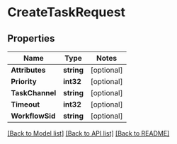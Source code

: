 # CreateTaskRequest

## Properties
Name | Type | Notes
------------ | ------------- | -------------
**Attributes** | **string** | [optional] 
**Priority** | **int32** | [optional] 
**TaskChannel** | **string** | [optional] 
**Timeout** | **int32** | [optional] 
**WorkflowSid** | **string** | [optional] 

[[Back to Model list]](../README.md#documentation-for-models) [[Back to API list]](../README.md#documentation-for-api-endpoints) [[Back to README]](../README.md)


